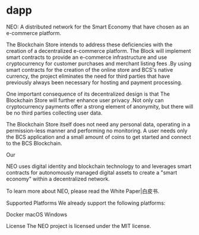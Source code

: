 # dapp
NEO: A distributed network for the Smart Economy that have chosen as an e-commerce platform.

The Blockchain Store intends to address these deficiencies with the creation of a decentralized e-commerce platform. The Block will implement smart contracts to provide an e-commerce infrastructure and use cryptocurrency for customer purchases and merchant listing fees .By using smart contracts for the creation of the online store and BCS's native currency, the project eliminates the need for third parties that have previously always been necessary for hosting and payment processing.

One important consequence of its decentralized design is that The Blockchain Store will further enhance user privacy .Not only can cryptocurrency payments offer a strong element of anonymity, but there will be no third parties collecting user data.

The Blockchain Store itself does not need any personal data, operating in a permission-less manner and performing no monitoring.
A user needs only the BCS application and a small amount of
coins to get started and connect to the BCS Blockchain.

Our 

NEO uses digital identity and blockchain technology to  and leverages smart contracts for autonomously managed digital assets to create a "smart economy" within a decentralized network.

To learn more about NEO, please read the White Paper|白皮书.

Supported Platforms
We already support the following platforms:

Docker
macOS
Windows

License
The NEO project is licensed under the MIT license.
<!--stackedit_data:
eyJoaXN0b3J5IjpbMTA4NTk0OTUxMF19
-->